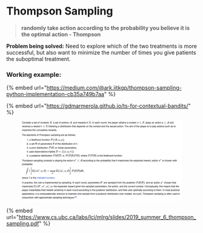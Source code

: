 # Thompson Sampling

> **randomly take action according to the probability you believe it is the optimal action - Thompson**

**Problem being solved:** Need to explore which of the two treatments is more successful, but also want to minimize the number of times you give patients the suboptimal treatment.

### Working example:

{% embed url="https://medium.com/@ark.iitkgp/thompson-sampling-python-implementation-cb35a749b7aa" %}

{% embed url="https://gdmarmerola.github.io/ts-for-contextual-bandits/" %}

<figure><img src="../../.gitbook/assets/image (18) (1).png" alt=""><figcaption></figcaption></figure>

{% embed url="https://www.cs.ubc.ca/labs/lci/mlrg/slides/2019_summer_6_thompson_sampling.pdf" %}
